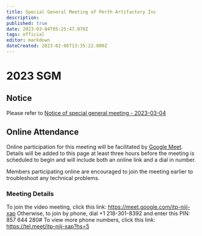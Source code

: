 ```yaml
---
title: Special General Meeting of Perth Artifactory Inc
description: 
published: true
date: 2023-03-04T05:25:47.070Z
tags: official
editor: markdown
dateCreated: 2023-02-06T13:35:22.000Z
---
```


# 2023 SGM

## Notice

Please refer to [Notice of special general meeting - 2023-03-04](/docs/committee/notice_of_special_general_meeting_2023-03-04_final.pdf)

## Online Attendance

Online participation for this meeting will be facilitated by [Google Meet](https://meet.google.com/). Details will be added to this page at least three hours before the meeting is scheduled to begin and will include both an online link and a dial in number.

Members participating online are encouraged to join the meeting earlier to troubleshoot any technical problems.

### Meeting Details

To join the video meeting, click this link: https://meet.google.com/itp-niij-xap
Otherwise, to join by phone, dial +1 218-301-8392 and enter this PIN: 857 644 280#
To view more phone numbers, click this link: https://tel.meet/itp-niij-xap?hs=5